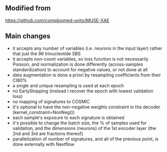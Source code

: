 Modified from
--
https://github.com/compbiomed-unito/MUSE-XAE

Main changes
--
 - it accepts any number of variables (i.e. neurons in the input layer) rather that just the 96 trinucleotide SBS
 - it accepts non-count variables, so loss function is not necessarily Poisson, and normalization is done differently (across-samples standardization) to account for negative values, or not done at all
 - data augmentation is done a priori by resampling coefficients from their CI80%
 - a single and unique resampling is used at each epoch
 - no EarlyStopping (instead I recover the epoch with lowest validation loss)
 - no mapping of signatures to COSMIC
 - it's optional to have the non-negative weights constraint in the decoder (kernel_constraint=NonNeg())
 - each sample's exposure to each signature is obtained
 - it's possible to change the batch size, the % of samples used for validation, and the dimensions (neurons) of the 1st encoder layer (the 2nd and 3rd are fractions thereof)
 - parallelization of number of signatures, and all of the previous point, is done externally with Nextflow
 
